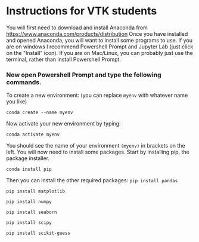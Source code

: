 # Instructions for VTK students

You will first need to download and install Anaconda from https://www.anaconda.com/products/distribution
Once you have installed and opened Anaconda, you will want to install some programs to use. If you are on windows I recommend Powershell Prompt and Jupyter Lab (just click on the "Install" icon). 
If you are on Mac/Linux, you can probably just use the terminal, rather than install Powershell Prompt. 

### Now open Powershell Prompt and type the following commands.

To create a new environment:
(you can replace `myenv` with whatever name you like)

`
conda create --name myenv
`


Now activate your new environment by typing:

`
conda activate myenv
`

You should see the name of your environment `(myenv)` in brackets on the left. You will now need to install some packages. Start by installing pip, the package installer.

`
conda install pip
`

Then you can install the other required packages:
`
pip install pandas
`

`
pip install matplotlib
`

`
pip install numpy
`

`
pip install seaborn
`

`
pip install scipy
`

`
pip install scikit-guess
`
